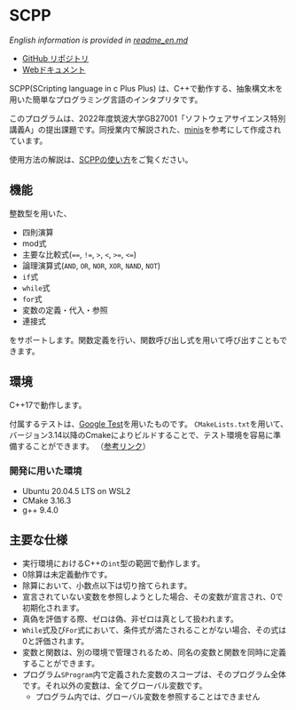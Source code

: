 # SCPP

*English information is provided in [readme_en.md](./readme_en.md)*

- [GitHub リポジトリ](https://github.com/HiroKoni/scpp)
- [Webドキュメント](https://hirokoni.github.io/scpp/)

SCPP(SCripting language in c Plus Plus) は、C++で動作する、抽象構文木を用いた簡単なプログラミング言語のインタプリタです。

このプログラムは、2022年度筑波大学GB27001「ソフトウェアサイエンス特別講義A」の提出課題です。同授業内で解説された、[minis](https://github.com/kmizu/minis)を参考にして作成されています。

使用方法の解説は、[SCPPの使い方](https://hirokoni.github.io/scpp/md_usage.html)をご覧ください。

## 機能
整数型を用いた、
- 四則演算
- mod式
- 主要な比較式(`==`, `!=`, `>`, `<`, `>=`, `<=`)
- 論理演算式(`AND`, `OR`, `NOR`, `XOR`, `NAND`, `NOT`)
- `if`式
- `while`式
- `for`式
- 変数の定義・代入・参照
- 連接式

をサポートします。関数定義を行い、関数呼び出し式を用いて呼び出すこともできます。

## 環境
C++17で動作します。

付属するテストは、[Google Test](https://github.com/google/googletest)を用いたものです。
`CMakeLists.txt`を用いて、バージョン3.14以降のCmakeによりビルドすることで、テスト環境を容易に準備することができます。
（[参考リンク](https://google.github.io/googletest/quickstart-cmake.html#create-and-run-a-binary)）

### 開発に用いた環境
- Ubuntu 20.04.5 LTS on WSL2
- CMake 3.16.3
- g++ 9.4.0

## 主要な仕様
- 実行環境におけるC++の`int`型の範囲で動作します。
- 0除算は未定義動作です。
- 除算において、小数点以下は切り捨てられます。
- 宣言されていない変数を参照しようとした場合、その変数が宣言され、0で初期化されます。
- 真偽を評価する際、ゼロは偽、非ゼロは真として扱われます。
- `While`式及び`For`式において、条件式が満たされることがない場合、その式は0と評価されます。
- 変数と関数は、別の環境で管理されるため、同名の変数と関数を同時に定義することができます。
- プログラム`SProgram`内で定義された変数のスコープは、そのプログラム全体です。それ以外の変数は、全てグローバル変数です。
    - プログラム内では、グローバル変数を参照することはできません